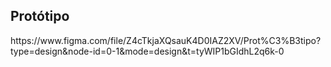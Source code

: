 <h2>Protótipo</h2>
https://www.figma.com/file/Z4cTkjaXQsauK4D0IAZ2XV/Prot%C3%B3tipo?type=design&node-id=0-1&mode=design&t=tyWIP1bGIdhL2q6k-0

